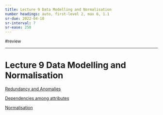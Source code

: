 ```yaml
---
title: Lecture 9 Data Modelling and Normalisation
number headings: auto, first-level 2, max 6, 1.1
sr-due: 2022-04-10
sr-interval: 7
sr-ease: 250
---
```


#review 

---
# Lecture 9 Data Modelling and Normalisation

[Redundancy and Anomalies](out/notes/redundancy-and-anomalies.md)

[Dependencies among attributes](out/notes/dependencies-among-attributes.md)

[Normalisation](out/notes/normalisation.md)